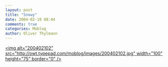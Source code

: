 ```yaml
---
layout: post
title: "Snowy"
date: 2004-02-10 08:44
comments: true
categories: Moblog
author: Oliver Thylmann
---
```



[&lt;img alt=&quot;200402102&quot; src=&quot;http://owt.typepad.com/moblog/images/200402102.jpg&quot; width=&quot;100&quot; height=&quot;75&quot; border=&quot;0&quot; /&gt;](http://owt.typepad.com/photos/uncategorized/200402102.jpg)


